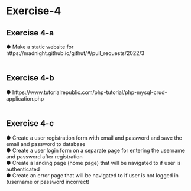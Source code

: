# Exercise-4

<h2>Exercise 4-a</h2>
● Make a static website for https://madnight.github.io/githut/#/pull_requests/2022/3
<br><br>
<h2>Exercise 4-b</h2>
● https://www.tutorialrepublic.com/php-tutorial/php-mysql-crud-application.php
<br><br>
<h2>Exercise 4-c</h2>
● Create a user registration form with email and password and save the email and password to database<br>
● Create a user login form on a separate page for entering the username and password after registration<br>
● Create a landing page (home page) that will be navigated to if user is authenticated<br>
● Create an error page that will be navigated to if user is not logged in (username or password incorrect)<br>
